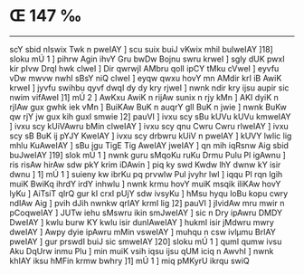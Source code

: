 # Œ 147 ‰
---
scY sbid nIswix Twk n pweIAY ] scu suix buiJ vKwix mhil bulweIAY
]18] sloku mÚ 1 ] pihrw Agin ihvY Gru bwDw Bojnu swru krweI ] sgly
dUK pwxI kir pIvw DrqI hwk clweI ] Dir qwrwjI AMbru qolI ipCY tMku
cVweI ] eyvfu vDw mwvw nwhI sBsY niQ clweI ] eyqw qwxu hovY mn AMdir
krI iB AwiK krweI ] jyvfu swihbu qyvf dwqI dy dy kry rjweI ] nwnk
ndir kry ijsu aupir sic nwim vifAweI ]1] mÚ 2 ] AwKxu AwiK n
rijAw sunix n rjy kMn ] AKI dyiK n rjIAw gux gwhk iek vMn ]
BuiKAw BuK n auqrY glI BuK n jwie ] nwnk BuKw qw rjY jw gux kih guxI
smwie ]2] pauVI ] ivxu scy sBu kUVu kUVu kmweIAY ] ivxu scy kUiVAwru
bMin clweIAY ] ivxu scy qnu Cwru Cwru rlweIAY ] ivxu scy sB BuK ij pYJY
KweIAY ] ivxu scy drbwru kUiV n pweIAY ] kUVY lwlic lig mhlu KuAweIAY
] sBu jgu TigE Tig AweIAY jweIAY ] qn mih iqRsnw Aig sbid
buJweIAY ]19] slok mÚ 1 ] nwnk guru sMqoKu ruKu Drmu Pulu Pl igAwnu ]
ris risAw hirAw sdw pkY krim iDAwin ] piq ky swd Kwdw lhY dwnw kY
isir dwnu ] 1] mÚ 1 ] suieny kw ibrKu pq prvwlw Pul jvyhr lwl ]
iqqu Pl rqn lgih muiK BwiKq ihrdY irdY inhwlu ] nwnk krmu hovY muiK
msqik iliKAw hovY lyKu ] AiTsiT qIrQ gur kI crxI pUjY sdw ivsyKu ]
hMsu hyqu loBu kopu cwry ndIAw Aig ] pvih dJih nwnkw qrIAY krmI lig
]2] pauVI ] jIvidAw mru mwir n pCoqweIAY ] JUTw iehu sMswru ikin
smJweIAY ] sic n Dry ipAwru DMDY DweIAY ] kwlu burw KY kwlu isir
dunIAweIAY ] hukmI isir jMdwru mwry dweIAY ] Awpy dyie ipAwru mMin
vsweIAY ] muhqu n csw ivlµmu BrIAY pweIAY ] gur prswdI buiJ sic
smweIAY ]20] sloku mÚ 1 ] qumI qumw ivsu Aku DqUrw inmu Plu ] min
muiK vsih iqsu ijsu qUM iciq n AwvhI ] nwnk khIAY iksu hMFin krmw
bwhry ]1] mÚ 1 ] miq pMKyrU ikrqu swiQ
####

